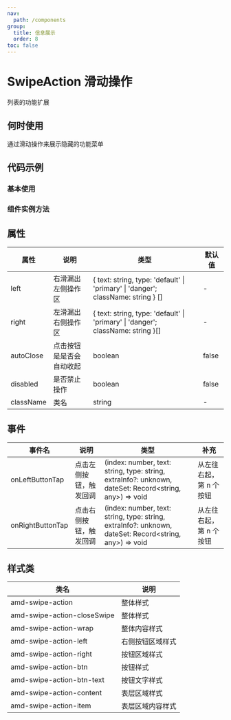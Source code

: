 ```yaml
---
nav:
  path: /components
group:
  title: 信息展示
  order: 8
toc: false
---
```


# SwipeAction 滑动操作
列表的功能扩展
## 何时使用
通过滑动操作来展示隐藏的功能菜单

## 代码示例

### 基本使用
<code src='../../demo/pages/SwipeAction'></code>

### 组件实例方法
<code src='../../demo/pages/SwipeActionRef'></code>



## 属性
| 属性 |  说明 | 类型 | 默认值 |
| -----|-----|-----|-----|
| left | 右滑漏出左侧操作区 | { text: string, type: 'default' &verbar; 'primary' &verbar; 'danger'; className: string } [] | - |
| right | 左滑漏出右侧操作区 | { text: string, type: 'default' &verbar; 'primary' &verbar; 'danger'; className: string }[] | - |
| autoClose | 点击按钮是是否会自动收起 | boolean | false |
| disabled | 是否禁止操作 | boolean | false |
| className |  类名 | string | - |

## 事件
| 事件名 | 说明 | 类型 | 补充 |
| -----|-----|-----|-----|
| onLeftButtonTap | 点击左侧按钮，触发回调 | (index: number, text: string, type: string, extraInfo?: unknown, dateSet: Record<string, any>) => void | 从左往右起，第 n 个按钮 |
| onRightButtonTap | 点击右侧按钮，触发回调 | (index: number, text: string, type: string, extraInfo?: unknown, dateSet: Record<string, any>) => void | 从左往右起，第 n 个按钮  |

## 样式类
| 类名 | 说明 |
| ----|----|
| amd-swipe-action| 整体样式 |
| amd-swipe-action-closeSwipe | 整体样式 |
| amd-swipe-action-wrap | 整体内容样式 |
| amd-swipe-action-left | 右侧按钮区域样式 |
| amd-swipe-action-right | 按钮区域样式 |
| amd-swipe-action-btn | 按钮样式 |
| amd-swipe-action-btn-text | 按钮文字样式 |
| amd-swipe-action-content | 表层区域样式 |
| amd-swipe-action-item | 表层区域内容样式 |

<style> 
.__dumi-default-mobile-previewer:nth-of-type(2)::after {
    border-bottom: none!important;
}
</style>
